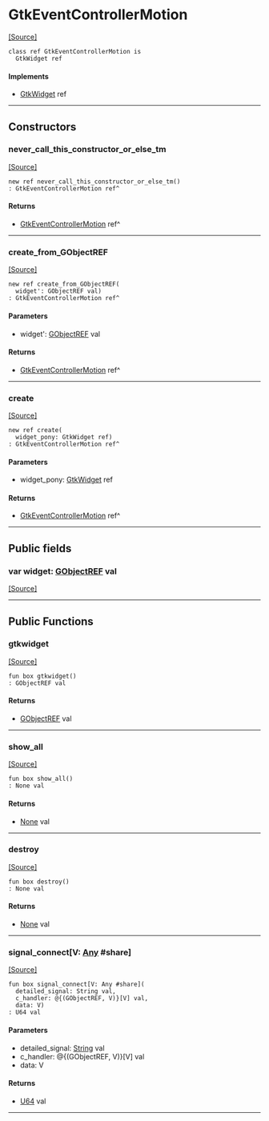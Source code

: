 # GtkEventControllerMotion
<span class="source-link">[[Source]](src/gtk3/GtkEventControllerMotion.md#L6)</span>
```pony
class ref GtkEventControllerMotion is
  GtkWidget ref
```

#### Implements

* [GtkWidget](gtk3-GtkWidget.md) ref

---

## Constructors

### never_call_this_constructor_or_else_tm
<span class="source-link">[[Source]](src/gtk3/GtkEventControllerMotion.md#L10)</span>


```pony
new ref never_call_this_constructor_or_else_tm()
: GtkEventControllerMotion ref^
```

#### Returns

* [GtkEventControllerMotion](gtk3-GtkEventControllerMotion.md) ref^

---

### create_from_GObjectREF
<span class="source-link">[[Source]](src/gtk3/GtkEventControllerMotion.md#L13)</span>


```pony
new ref create_from_GObjectREF(
  widget': GObjectREF val)
: GtkEventControllerMotion ref^
```
#### Parameters

*   widget': [GObjectREF](gtk3-..-gobject-GObjectREF.md) val

#### Returns

* [GtkEventControllerMotion](gtk3-GtkEventControllerMotion.md) ref^

---

### create
<span class="source-link">[[Source]](src/gtk3/GtkEventControllerMotion.md#L17)</span>


```pony
new ref create(
  widget_pony: GtkWidget ref)
: GtkEventControllerMotion ref^
```
#### Parameters

*   widget_pony: [GtkWidget](gtk3-GtkWidget.md) ref

#### Returns

* [GtkEventControllerMotion](gtk3-GtkEventControllerMotion.md) ref^

---

## Public fields

### var widget: [GObjectREF](gtk3-..-gobject-GObjectREF.md) val
<span class="source-link">[[Source]](src/gtk3/GtkEventControllerMotion.md#L7)</span>



---

## Public Functions

### gtkwidget
<span class="source-link">[[Source]](src/gtk3/GtkEventControllerMotion.md#L9)</span>


```pony
fun box gtkwidget()
: GObjectREF val
```

#### Returns

* [GObjectREF](gtk3-..-gobject-GObjectREF.md) val

---

### show_all
<span class="source-link">[[Source]](src/gtk3/GtkWidget.md#L4)</span>


```pony
fun box show_all()
: None val
```

#### Returns

* [None](builtin-None.md) val

---

### destroy
<span class="source-link">[[Source]](src/gtk3/GtkWidget.md#L7)</span>


```pony
fun box destroy()
: None val
```

#### Returns

* [None](builtin-None.md) val

---

### signal_connect\[V: [Any](builtin-Any.md) #share\]
<span class="source-link">[[Source]](src/gtk3/GtkWidget.md#L10)</span>


```pony
fun box signal_connect[V: Any #share](
  detailed_signal: String val,
  c_handler: @{(GObjectREF, V)}[V] val,
  data: V)
: U64 val
```
#### Parameters

*   detailed_signal: [String](builtin-String.md) val
*   c_handler: @{(GObjectREF, V)}[V] val
*   data: V

#### Returns

* [U64](builtin-U64.md) val

---

